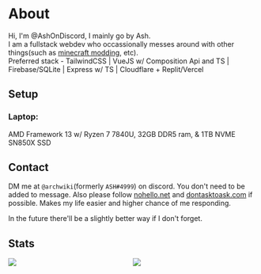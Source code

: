# About
Hi, I'm @AshOnDiscord, I mainly go by Ash.  
I am a fullstack webdev who occassionally messes around with other things(such as [minecraft modding](https://github.com/AshOnDiscord/AshOnDiscord-HUD), etc).  
Preferred stack - TailwindCSS | VueJS w/ Composition Api and TS | Firebase/SQLite | Express w/ TS | Cloudflare + Replit/Vercel

## Setup
### Laptop:
AMD Framework 13 w/ Ryzen 7 7840U, 32GB DDR5 ram, & 1TB NVME SN850X SSD

## Contact
DM me at `@archwiki`(formerly `ASH#4999`) on discord. You don't need to be added to message. 
Also please follow [nohello.net](https://nohello.net/en/) and [dontasktoask.com](https://dontasktoask.com) if possible. Makes my life easier and higher chance of me responding.

In the future there'll be a slightly better way if I don't forget.
## Stats
<div style="display: grid; grid-template-columns: 1fr 1fr;">
  <img src="https://github-readme-stats.vercel.app/api?username=ashondiscord&count_private&border_color=0d1117&theme=github_dark&show_icons=true">
  <img src="https://github-readme-stats.vercel.app/api/top-langs/?username=ashondiscord&count_private&border_color=0d1117&theme=github_dark&show_icons=true&langs_count=10&layout=compact">
</div>

